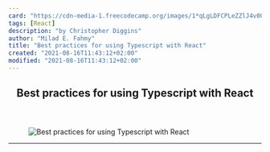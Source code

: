 ```yaml
---
card: "https://cdn-media-1.freecodecamp.org/images/1*qLgLDFCPLeZZlJ4v00jIOw.jpeg"
tags: [React]
description: "by Christopher Diggins"
author: "Milad E. Fahmy"
title: "Best practices for using Typescript with React"
created: "2021-08-16T11:43:12+02:00"
modified: "2021-08-16T11:43:12+02:00"
---
```

<div class="site-wrapper">
<main id="site-main" class="site-main outer">
<div class="inner">
<article class="post-full post tag-react tag-typescript tag-javascript tag-programming tag-technology ">
<header class="post-full-header">
<h1 class="post-full-title">Best practices for using Typescript with React</h1>
</header>
<figure class="post-full-image">
<picture>
<source media="(max-width: 700px)" sizes="1px" srcset="data:image/gif;base64,R0lGODlhAQABAIAAAAAAAP///yH5BAEAAAAALAAAAAABAAEAAAIBRAA7 1w">
<source media="(min-width: 701px)" sizes="(max-width: 800px) 400px,
(max-width: 1170px) 700px,
1400px" srcset="https://cdn-media-1.freecodecamp.org/images/1*qLgLDFCPLeZZlJ4v00jIOw.jpeg 300w,
https://cdn-media-1.freecodecamp.org/images/1*qLgLDFCPLeZZlJ4v00jIOw.jpeg 600w,
https://cdn-media-1.freecodecamp.org/images/1*qLgLDFCPLeZZlJ4v00jIOw.jpeg 1000w,
https://cdn-media-1.freecodecamp.org/images/1*qLgLDFCPLeZZlJ4v00jIOw.jpeg 2000w">
<img onerror="this.style.display='none'" src="https://cdn-media-1.freecodecamp.org/images/1*qLgLDFCPLeZZlJ4v00jIOw.jpeg" alt="Best practices for using Typescript with React">
</picture>
</figure>
<section class="post-full-content">
<div class="post-content medium-migrated-article">
</div>
<hr>
</section>
</article>
</div>
</main>
</div>
<!-- Google Tag Manager (noscript) -->
<!-- End Google Tag Manager (noscript) -->
